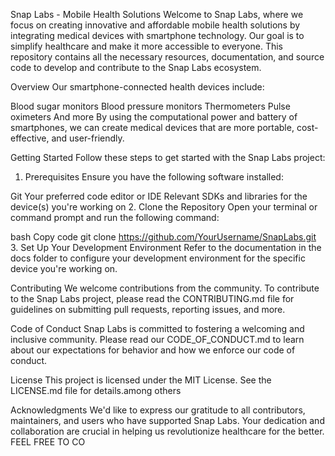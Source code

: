 Snap Labs - Mobile Health Solutions
Welcome to Snap Labs, where we focus on creating innovative and affordable mobile health solutions by integrating medical devices with smartphone technology. Our goal is to simplify healthcare and make it more accessible to everyone. This repository contains all the necessary resources, documentation, and source code to develop and contribute to the Snap Labs ecosystem.

Overview
Our smartphone-connected health devices include:

Blood sugar monitors
Blood pressure monitors
Thermometers
Pulse oximeters
And more
By using the computational power and battery of smartphones, we can create medical devices that are more portable, cost-effective, and user-friendly.

Getting Started
Follow these steps to get started with the Snap Labs project:

1. Prerequisites
Ensure you have the following software installed:

Git
Your preferred code editor or IDE
Relevant SDKs and libraries for the device(s) you're working on
2. Clone the Repository
Open your terminal or command prompt and run the following command:

bash
Copy code
git clone https://github.com/YourUsername/SnapLabs.git
3. Set Up Your Development Environment
Refer to the documentation in the docs folder to configure your development environment for the specific device you're working on.

Contributing
We welcome contributions from the community. To contribute to the Snap Labs project, please read the CONTRIBUTING.md file for guidelines on submitting pull requests, reporting issues, and more.

Code of Conduct
Snap Labs is committed to fostering a welcoming and inclusive community. Please read our CODE_OF_CONDUCT.md to learn about our expectations for behavior and how we enforce our code of conduct.

License
This project is licensed under the MIT License. See the LICENSE.md file for details.among others

Acknowledgments
We'd like to express our gratitude to all contributors, maintainers, and users who have supported Snap Labs. Your dedication and collaboration are crucial in helping us revolutionize healthcare for the better.                       FEEL FREE TO CO
